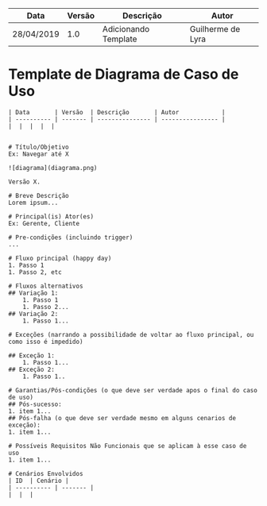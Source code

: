 | Data       | Versão  | Descrição         | Autor            |
| ---------- | ------- | ----------------- | ---------------- |
| 28/04/2019 | 1.0 | Adicionando Template | Guilherme de Lyra |

# Template de Diagrama de Caso de Uso
```
| Data       | Versão  | Descrição       | Autor            |
| ---------- | ------- | --------------- | ---------------- |
|  |  |  |  |


# Título/Objetivo
Ex: Navegar até X

![diagrama](diagrama.png)

Versão X.

# Breve Descrição
Lorem ipsum...

# Principal(is) Ator(es)
Ex: Gerente, Cliente

# Pre-condições (incluindo trigger)
...

# Fluxo principal (happy day)
1. Passo 1
1. Passo 2, etc

# Fluxos alternativos
## Variação 1:
    1. Passo 1
    1. Passo 2...
## Variação 2:
    1. Passo 1...

# Exceções (narrando a possibilidade de voltar ao fluxo principal, ou como isso é impedido)

## Exceção 1:
    1. Passo 1...
## Exceção 2:
    1. Passo 1..

# Garantias/Pós-condições (o que deve ser verdade apos o final do caso de uso)
## Pós-sucesso:
1. item 1...
## Pós-falha (o que deve ser verdade mesmo em alguns cenarios de exceção):
1. item 1...

# Possíveis Requisitos Não Funcionais que se aplicam à esse caso de uso
1. item 1...

# Cenários Envolvidos
| ID  | Cenário |
| ---------- | ------- |
|  |  |
```